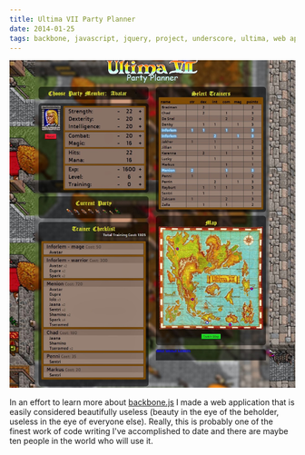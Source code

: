 ```yaml
---
title: Ultima VII Party Planner
date: 2014-01-25
tags: backbone, javascript, jquery, project, underscore, ultima, web application
---
```


![The Exult form loved it.][pic-1]

In an effort to learn more about [backbone.js][link-1] I made a web application that is easily
considered beautifully useless (beauty in the eye of the beholder, useless in the eye of everyone
else). Really, this is probably one of the finest work of code writing I've accomplished to date and
there are maybe ten people in the world who will use it.


[pic-1]: ../images/u7pp.jpg "Menion makes out like a bandit."
[link-1]: http://backbonejs.org/

